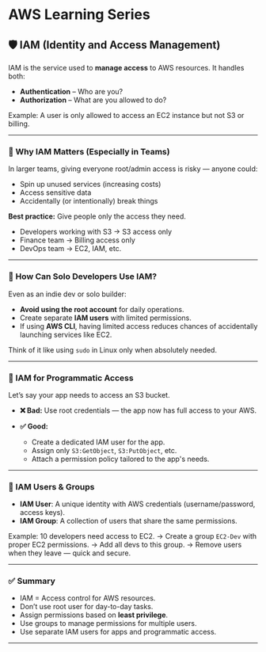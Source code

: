 # AWS Learning Series

## 🛡️ IAM (Identity and Access Management)

IAM is the service used to **manage access** to AWS resources. It handles both:

* **Authentication** – Who are you?
* **Authorization** – What are you allowed to do?

Example: A user is only allowed to access an EC2 instance but not S3 or billing.

---

### 🔧 Why IAM Matters (Especially in Teams)

In larger teams, giving everyone root/admin access is risky — anyone could:

* Spin up unused services (increasing costs)
* Access sensitive data
* Accidentally (or intentionally) break things

**Best practice:** Give people only the access they need.

* Developers working with S3 → S3 access only
* Finance team → Billing access only
* DevOps team → EC2, IAM, etc.

---

### 👤 How Can Solo Developers Use IAM?

Even as an indie dev or solo builder:

* **Avoid using the root account** for daily operations.
* Create separate **IAM users** with limited permissions.
* If using **AWS CLI**, having limited access reduces chances of accidentally launching services like EC2.

Think of it like using `sudo` in Linux only when absolutely needed.

---

### 🔐 IAM for Programmatic Access

Let’s say your app needs to access an S3 bucket.

* **❌ Bad:** Use root credentials — the app now has full access to your AWS.
* **✅ Good:**

  * Create a dedicated IAM user for the app.
  * Assign only `S3:GetObject`, `S3:PutObject`, etc.
  * Attach a permission policy tailored to the app's needs.

---

### 👥 IAM Users & Groups

* **IAM User**: A unique identity with AWS credentials (username/password, access keys).
* **IAM Group**: A collection of users that share the same permissions.

Example:
10 developers need access to EC2.
→ Create a group `EC2-Dev` with proper EC2 permissions.
→ Add all devs to this group.
→ Remove users when they leave — quick and secure.

---

### ✅ Summary

* IAM = Access control for AWS resources.
* Don’t use root user for day-to-day tasks.
* Assign permissions based on **least privilege**.
* Use groups to manage permissions for multiple users.
* Use separate IAM users for apps and programmatic access.

---

